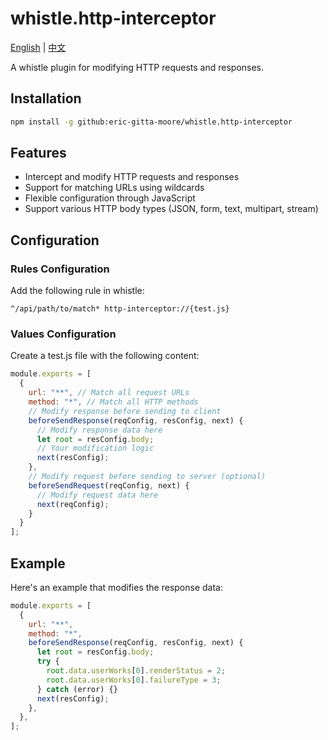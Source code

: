 # whistle.http-interceptor

[English](README.md) | [中文](README.cn.md)

A whistle plugin for modifying HTTP requests and responses.

## Installation

```bash
npm install -g github:eric-gitta-moore/whistle.http-interceptor
```

## Features

- Intercept and modify HTTP requests and responses
- Support for matching URLs using wildcards
- Flexible configuration through JavaScript
- Support various HTTP body types (JSON, form, text, multipart, stream)

## Configuration

### Rules Configuration

Add the following rule in whistle:

```
^/api/path/to/match* http-interceptor://{test.js}
```

### Values Configuration

Create a test.js file with the following content:

```js
module.exports = [
  {
    url: "**", // Match all request URLs
    method: "*", // Match all HTTP methods
    // Modify response before sending to client
    beforeSendResponse(reqConfig, resConfig, next) {
      // Modify response data here
      let root = resConfig.body;
      // Your modification logic
      next(resConfig);
    },
    // Modify request before sending to server (optional)
    beforeSendRequest(reqConfig, next) {
      // Modify request data here
      next(reqConfig);
    }
  }
];
```

## Example

Here's an example that modifies the response data:

```js
module.exports = [
  {
    url: "**",
    method: "*",
    beforeSendResponse(reqConfig, resConfig, next) {
      let root = resConfig.body;
      try {
        root.data.userWorks[0].renderStatus = 2;
        root.data.userWorks[0].failureType = 3;
      } catch (error) {}
      next(resConfig);
    },
  },
];
```
